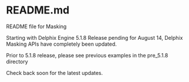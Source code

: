 # README.md

README file for Masking 

Starting with Delphix Engine 5.1.8 Release pending for August 14, Delphix Masking APIs have completely been updated.  

Prior to 5.1.8 release, please see previous examples in the pre_5.1.8 directory

Check back soon for the latest updates.

